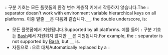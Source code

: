<span data-ttu-id="97148-101">`:` 구분 기호는 모든 플랫폼의 환경 변수 계층적 키에서 작동하지 않습니다.</span><span class="sxs-lookup"><span data-stu-id="97148-101">The `:` separator doesn't work with environment variable hierarchical keys on all platforms.</span></span> <span data-ttu-id="97148-102">이중 밑줄 `__`은 다음과 같습니다.</span><span class="sxs-lookup"><span data-stu-id="97148-102">`__`, the double underscore, is:</span></span>

* <span data-ttu-id="97148-103">모든 플랫폼에서 지원됩니다.</span><span class="sxs-lookup"><span data-stu-id="97148-103">Supported by all platforms.</span></span> <span data-ttu-id="97148-104">예를 들어 `:` 구분 기호는 [Bash](https://linuxhint.com/bash-environment-variables/)에서 지원되지 않지만 `__`은 지원됩니다.</span><span class="sxs-lookup"><span data-stu-id="97148-104">For example, the `:` separator is not supported by [Bash](https://linuxhint.com/bash-environment-variables/), but `__` is.</span></span>
* <span data-ttu-id="97148-105">자동으로 `:`으로 대체</span><span class="sxs-lookup"><span data-stu-id="97148-105">Automatically replaced by a `:`</span></span>